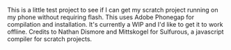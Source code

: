 This is a little test project to see if I can get my scratch project running on my phone without requiring flash.
This uses Adobe Phonegap for compilation and installation. 
It's currently a WIP and I'd like to get it to work offline. Credits to Nathan Dismore and Mittskogel for Sulfurous, a javascript compiler for scratch projects. 
